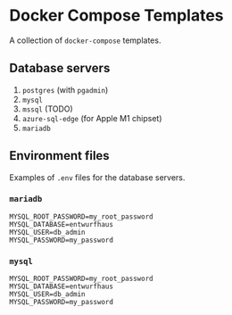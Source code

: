 # Docker Compose Templates

A collection of `docker-compose` templates.

## Database servers

1. `postgres` (with `pgadmin`)
2. `mysql`
3. `mssql` (TODO)
4. `azure-sql-edge` (for Apple M1 chipset)
5. `mariadb`

## Environment files

Examples of `.env` files for the database servers.

### `mariadb`

```
MYSQL_ROOT_PASSWORD=my_root_password
MYSQL_DATABASE=entwurfhaus
MYSQL_USER=db_admin
MYSQL_PASSWORD=my_password
```

### `mysql`

```
MYSQL_ROOT_PASSWORD=my_root_password
MYSQL_DATABASE=entwurfhaus
MYSQL_USER=db_admin
MYSQL_PASSWORD=my_password
```
